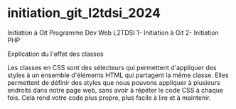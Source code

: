 # initiation_git_l2tdsi_2024
Initiation à Git
Programme Dev Web L2TDSI 
1- Initiation à Git
2- Initiation PHP

Explication du l'effet des classes

Les classes en CSS sont des sélecteurs qui permettent d'appliquer des styles à un ensemble d'éléments HTML qui partagent la même classe. Elles permettent de définir des styles que nous pouvons appliquer à plusieurs endroits dans notre page web, sans avoir à répéter le code CSS à chaque fois. Cela rend votre code plus propre, plus facile à lire et à maintenir.